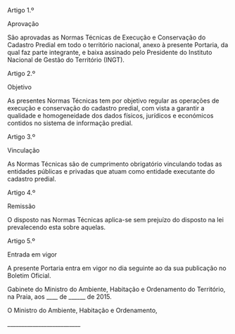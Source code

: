 

Artigo 1.º

Aprovação

São aprovadas as Normas Técnicas de Execução e Conservação do Cadastro Predial em todo o território nacional, anexo à presente Portaria, da qual faz parte integrante, e baixa assinado pelo Presidente do Instituto Nacional de Gestão do Território \(INGT\).

Artigo 2.º

Objetivo

As presentes Normas Técnicas tem por objetivo regular as operações de execução e conservação do cadastro predial, com vista a garantir a qualidade e homogeneidade dos dados físicos, jurídicos e económicos contidos no sistema de informação predial.

Artigo 3.º

Vinculação

As Normas Técnicas são de cumprimento obrigatório vinculando todas as entidades públicas e privadas que atuam como entidade executante do cadastro predial.

Artigo 4.º

Remissão

O disposto nas Normas Técnicas aplica-se sem prejuízo do disposto na lei prevalecendo esta sobre aquelas.

Artigo 5.º

Entrada em vigor

A presente Portaria entra em vigor no dia seguinte ao da sua publicação no Boletim Oficial.





Gabinete do Ministro do Ambiente, Habitação e Ordenamento do Território, na Praia, aos \_\_\_\_ de \_\_\_\_\_\_ de 2015.

O Ministro do Ambiente, Habitação e Ordenamento,



\_\_\_\_\_\_\_\_\_\_\_\_\_\_\_\_\_\_\_\_\_\_\_\_\_\_



